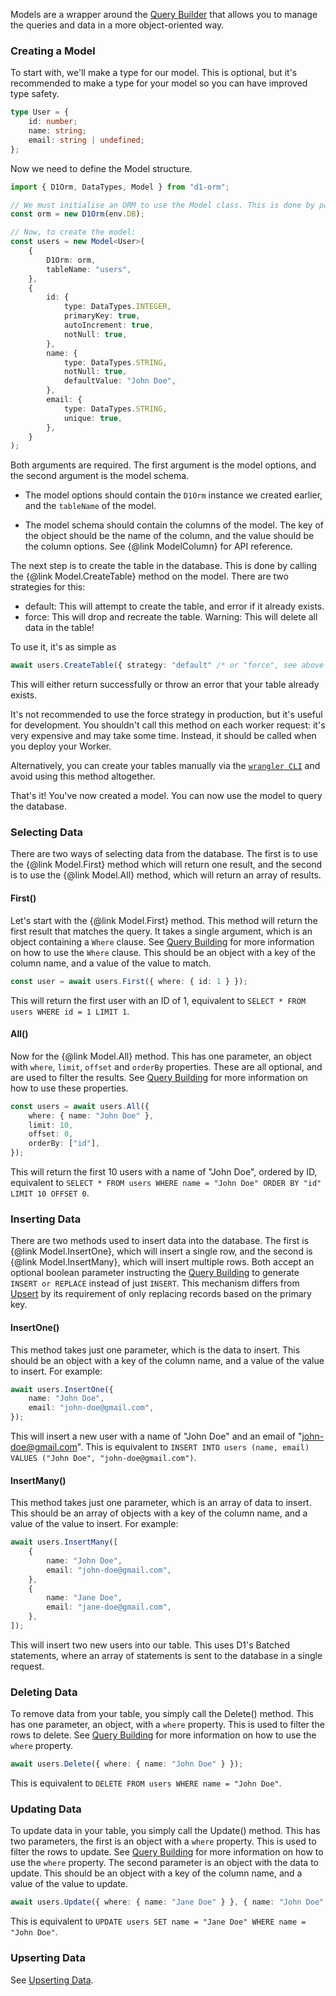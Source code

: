 Models are a wrapper around the [Query Builder](/guides/query-building) that allows you to manage the queries and data in a more object-oriented way.

### Creating a Model

To start with, we'll make a type for our model. This is optional, but it's recommended to make a type for your model so you can have improved type safety.

```ts
type User = {
	id: number;
	name: string;
	email: string | undefined;
};
```

Now we need to define the Model structure.

```ts
import { D1Orm, DataTypes, Model } from "d1-orm";

// We must initialise an ORM to use the Model class. This is done by passing in a D1Database instance (in this case it's bound to the `env.DB` environment variable).
const orm = new D1Orm(env.DB);

// Now, to create the model:
const users = new Model<User>(
	{
		D1Orm: orm,
		tableName: "users",
	},
	{
		id: {
			type: DataTypes.INTEGER,
			primaryKey: true,
			autoIncrement: true,
			notNull: true,
		},
		name: {
			type: DataTypes.STRING,
			notNull: true,
			defaultValue: "John Doe",
		},
		email: {
			type: DataTypes.STRING,
			unique: true,
		},
	}
);
```

Both arguments are required. The first argument is the model options, and the second argument is the model schema.

- The model options should contain the `D1Orm` instance we created earlier, and the `tableName` of the model.

- The model schema should contain the columns of the model. The key of the object should be the name of the column, and the value should be the column options. See {@link ModelColumn} for API reference.

The next step is to create the table in the database. This is done by calling the {@link Model.CreateTable} method on the model. There are two strategies for this:

- default: This will attempt to create the table, and error if it already exists.
- force: This will drop and recreate the table. Warning: This will delete all data in the table!

To use it, it's as simple as

```ts
await users.CreateTable({ strategy: "default" /* or "force", see above */ });
```

This will either return successfully or throw an error that your table already exists.

It's not recommended to use the force strategy in production, but it's useful for development.
You shouldn't call this method on each worker request: it's very expensive and may take some time. Instead, it should be called when you deploy your Worker.

Alternatively, you can create your tables manually via the [`wrangler CLI`](https://developers.cloudflare.com/workers/wrangler/) and avoid using this method altogether.

That's it! You've now created a model. You can now use the model to query the database.

### Selecting Data

There are two ways of selecting data from the database. The first is to use the {@link Model.First} method which will return one result, and the second is to use the {@link Model.All} method, which will return an array of results.

#### First()

Let's start with the {@link Model.First} method. This method will return the first result that matches the query. It takes a single argument, which is an object containing a `Where` clause. See [Query Building](/guides/query-building) for more information on how to use the `Where` clause. This should be an object with a key of the column name, and a value of the value to match.

```ts
const user = await users.First({ where: { id: 1 } });
```

This will return the first user with an ID of 1, equivalent to `SELECT * FROM users WHERE id = 1 LIMIT 1`.

#### All()

Now for the {@link Model.All} method. This has one parameter, an object with `where`, `limit`, `offset` and `orderBy` properties. These are all optional, and are used to filter the results. See [Query Building](/guides/query-building) for more information on how to use these properties.

```ts
const users = await users.All({
	where: { name: "John Doe" },
	limit: 10,
	offset: 0,
	orderBy: ["id"],
});
```

This will return the first 10 users with a name of "John Doe", ordered by ID, equivalent to `SELECT * FROM users WHERE name = "John Doe" ORDER BY "id" LIMIT 10 OFFSET 0`.

### Inserting Data

There are two methods used to insert data into the database. The first is {@link Model.InsertOne}, which will insert a single row, and the second is {@link Model.InsertMany}, which will insert multiple rows. Both accept an optional boolean parameter instructing the [Query Building](/guides/query-building) to generate `INSERT or REPLACE` instead of just `INSERT`. This mechanism differs from [Upsert](/guides/upserting) by its requirement of only replacing records based on the primary key.

#### InsertOne()

This method takes just one parameter, which is the data to insert. This should be an object with a key of the column name, and a value of the value to insert. For example:

```ts
await users.InsertOne({
	name: "John Doe",
	email: "john-doe@gmail.com",
});
```

This will insert a new user with a name of "John Doe" and an email of "john-doe@gmail.com". This is equivalent to `INSERT INTO users (name, email) VALUES ("John Doe", "john-doe@gmail.com")`.

#### InsertMany()

This method takes just one parameter, which is an array of data to insert. This should be an array of objects with a key of the column name, and a value of the value to insert. For example:

```ts
await users.InsertMany([
	{
		name: "John Doe",
		email: "john-doe@gmail.com",
	},
	{
		name: "Jane Doe",
		email: "jane-doe@gmail.com",
	},
]);
```

This will insert two new users into our table. This uses D1's Batched statements, where an array of statements is sent to the database in a single request.

### Deleting Data

To remove data from your table, you simply call the Delete() method. This has one parameter, an object, with a `where` property. This is used to filter the rows to delete. See [Query Building](/guides/query-building) for more information on how to use the `where` property.

```ts
await users.Delete({ where: { name: "John Doe" } });
```

This is equivalent to `DELETE FROM users WHERE name = "John Doe"`.

### Updating Data

To update data in your table, you simply call the Update() method. This has two parameters, the first is an object with a `where` property. This is used to filter the rows to update. See [Query Building](/guides/query-building) for more information on how to use the `where` property. The second parameter is an object with the data to update. This should be an object with a key of the column name, and a value of the value to update.

```ts
await users.Update({ where: { name: "Jane Doe" } }, { name: "John Doe" });
```

This is equivalent to `UPDATE users SET name = "Jane Doe" WHERE name = "John Doe"`.

### Upserting Data

See [Upserting Data](/guides/upserting).
